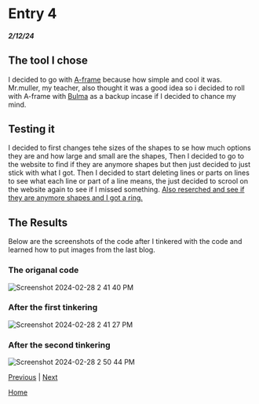 # Entry 4
##### 2/12/24

## The tool I chose

 I decided to go with [A-frame](https://aframe.io/) because how simple and cool it was. Mr.muller, my teacher, also thought it was a good idea so i decided to roll with A-frame with [Bulma](https://bulma.io/) as a backup incase if I decided to chance my mind.

## Testing it

 I decided to first changes tehe sizes of the shapes to se how much options they are and how large and small are the shapes, Then I decided to go to the website to find if they are anymore shapes but then just decided to just stick with what I got. Then I decided to start deleting lines or parts on lines to see what each line or part of a line means, the just decided to scrool on the website again to see if I missed something. [Also reserched and see if they are anymore shapes and I got a ring.](https://aframe.io/docs/1.5.0/components/geometry.html)
 

## The Results
 
 Below are the screenshots of the code after I tinkered with the code and learned how to put images from the last blog.
### The origanal code
![Screenshot 2024-02-28 2 41 40 PM](https://github.com/fatjond0413/sep10-freedom-project/assets/146867501/597b97b5-9d5d-4db3-8aeb-6b57e9d85694)

### After the first tinkering
![Screenshot 2024-02-28 2 41 27 PM](https://github.com/fatjond0413/sep10-freedom-project/assets/146867501/9a01f322-cdf4-448f-8d82-835dbccb092f)

### After the second tinkering
![Screenshot 2024-02-28 2 50 44 PM](https://github.com/fatjond0413/sep10-freedom-project/assets/146867501/982ed831-a62d-4b40-aba7-d632aa4ae853)



[Previous](entry03.md) | [Next](entry05.md)

[Home](../README.md)
